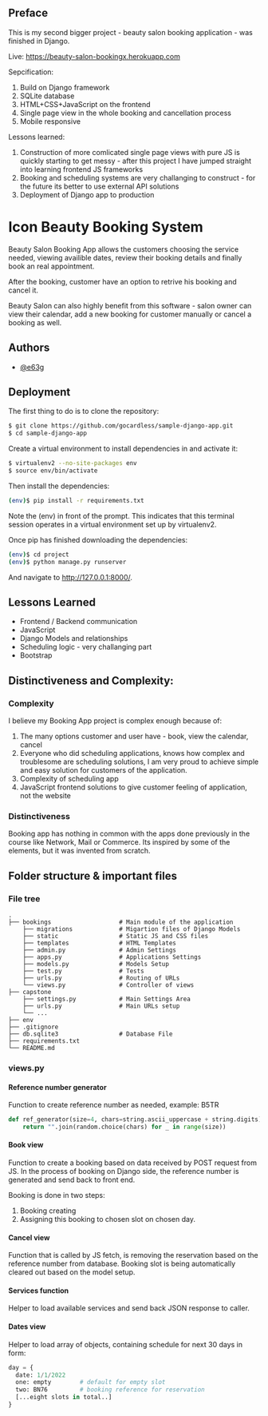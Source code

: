 ## Preface

This is my second bigger project - beauty salon booking application - was finished in Django.

Live: https://beauty-salon-bookingx.herokuapp.com

Sepcification:
1. Build on Django framework
2. SQLite database
3. HTML+CSS+JavaScript on the frontend
4. Single page view in the whole booking and cancellation process
5. Mobile responsive

Lessons learned:
1. Construction of more comlicated single page views with pure JS is quickly starting to get messy - after this project I have jumped straight into learning frontend JS frameworks
2. Booking and scheduling systems are very challanging to construct - for the future its better to use external API solutions
3. Deployment of Django app to production

# Icon Beauty Booking System

Beauty Salon Booking App allows the customers choosing the service needed, viewing availible dates, review their booking details and finally book an real appointment.

After the booking, customer have an option to retrive his booking and cancel it.

Beauty Salon can also highly benefit from this software - salon owner can view their calendar, add a new booking for customer manually or cancel a booking as well.

## Authors

- [@e63g](https://www.github.com/e63g)


## Deployment

The first thing to do is to clone the repository:

```bash
$ git clone https://github.com/gocardless/sample-django-app.git
$ cd sample-django-app
```

Create a virtual environment to install dependencies in and activate it:

```bash
$ virtualenv2 --no-site-packages env
$ source env/bin/activate
```

Then install the dependencies:

```bash
(env)$ pip install -r requirements.txt
```

Note the (env) in front of the prompt. This indicates that this terminal session operates in a virtual environment set up by virtualenv2.

Once pip has finished downloading the dependencies:

```bash
(env)$ cd project
(env)$ python manage.py runserver
```

And navigate to http://127.0.0.1:8000/.

## Lessons Learned

- Frontend / Backend communication
- JavaScript
- Django Models and relationships
- Scheduling logic - very challanging part
- Bootstrap

## Distinctiveness and Complexity:

### Complexity
I believe my Booking App project is complex enough because of:
1. The many options customer and user have - book, view the calendar, cancel
2. Everyone who did scheduling applications, knows how complex and troublesome are scheduling solutions, I am very proud to achieve simple and easy solution for customers of the application.
3. Complexity of scheduling app
4. JavaScript frontend solutions to give customer feeling of application, not the website

### Distinctiveness
Booking app has nothing in common with the apps done previously in the course like Network, Mail or Commerce. Its inspired by some of the elements, but it was invented from scratch.


## Folder structure & important files

### File tree

```http
.
├── bookings                   # Main module of the application
    ├── migrations             # Migartion files of Django Models
    ├── static                 # Static JS and CSS files
    ├── templates              # HTML Templates
    ├── admin.py               # Admin Settings
    ├── apps.py                # Applications Settings
    ├── models.py              # Models Setup
    ├── test.py                # Tests
    ├── urls.py                # Routing of URLs
    └── views.py               # Controller of views
├── capstone  
    ├── settings.py            # Main Settings Area
    ├── urls.py                # Main URLs setup
    └── ...                
├── env                     
├── .gitignore                    
├── db.sqlite3                 # Database File
├── requirements.txt
└── README.md
```

### views.py

#### Reference number generator

Function to create reference number as needed, example: B5TR

```py
def ref_generator(size=4, chars=string.ascii_uppercase + string.digits):
    return "".join(random.choice(chars) for _ in range(size))
```

#### Book view

Function to create a booking based on data received by POST request from JS.
In the process of booking on Django side, the reference number is generated and send back to front end.

Booking is done in two steps:
1. Booking creating
2. Assigning this booking to chosen slot on chosen day.

#### Cancel view

Function that is called by JS fetch, is removing the reservation based on the reference number from database. Booking slot is being automatically cleared out based on the model setup.

#### Services function

Helper to load available services and send back JSON response to caller.

#### Dates view

Helper to load array of objects, containing schedule for next 30 days in form:

```py
day = {
  date: 1/1/2022
  one: empty        # default for empty slot
  two: BN76         # booking reference for reservation
  [...eight slots in total..]
}
```








